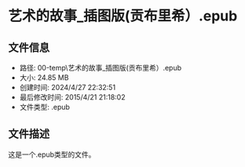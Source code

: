 ﻿# 艺术的故事_插图版(贡布里希）.epub

## 文件信息
- 路径: 00-temp\艺术的故事_插图版(贡布里希）.epub
- 大小: 24.85 MB
- 创建时间: 2024/4/27 22:32:51
- 最后修改时间: 2015/4/21 21:18:02
- 文件类型: .epub

## 文件描述
这是一个.epub类型的文件。

